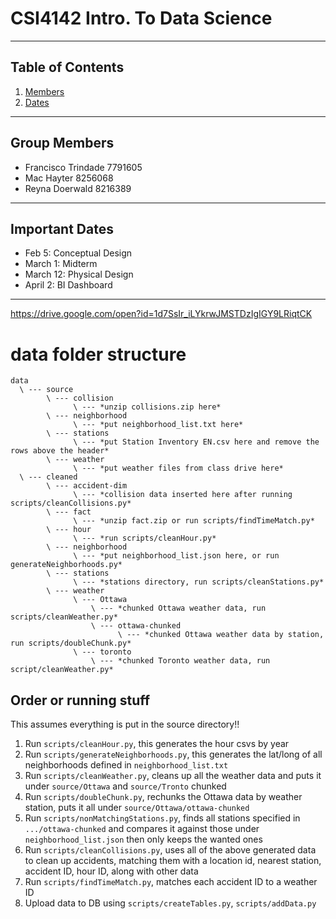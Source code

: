 # CSI4142 Intro. To Data Science

--------

## Table of Contents

1. [Members](#group-members)
1. [Dates](#important-dates)

--------

## Group Members

- Francisco Trindade 7791605
- Mac Hayter 8256068
- Reyna Doerwald 8216389

--------

## Important Dates

- Feb 5: Conceptual Design
- March 1: Midterm
- March 12: Physical Design
- April 2: BI Dashboard

--------

https://drive.google.com/open?id=1d7SsIr_iLYkrwJMSTDzIgIGY9LRiqtCK

# data folder structure

```
data
  \ --- source
        \ --- collision
              \ --- *unzip collisions.zip here*
        \ --- neighborhood
              \ --- *put neighborhood_list.txt here*
        \ --- stations
              \ --- *put Station Inventory EN.csv here and remove the rows above the header*
        \ --- weather
              \ --- *put weather files from class drive here*
  \ --- cleaned
        \ --- accident-dim
              \ --- *collision data inserted here after running scripts/cleanCollisions.py*
        \ --- fact
              \ --- *unzip fact.zip or run scripts/findTimeMatch.py*
        \ --- hour
              \ --- *run scripts/cleanHour.py*
        \ --- neighborhood
              \ --- *put neighborhood_list.json here, or run generateNeighborhoods.py*
        \ --- stations
              \ --- *stations directory, run scripts/cleanStations.py*
        \ --- weather
              \ --- Ottawa
                  \ --- *chunked Ottawa weather data, run scripts/cleanWeather.py*
                  \ --- ottawa-chunked
                        \ --- *chunked Ottawa weather data by station, run scripts/doubleChunk.py*
              \ --- toronto
                  \ --- *chunked Toronto weather data, run script/cleanWeather.py*
```

## Order or running stuff

This assumes everything is put in the source directory!!

1. Run `scripts/cleanHour.py`, this generates the hour csvs by year
1. Run `scripts/generateNeighborhoods.py`, this generates the lat/long of all neighborhoods defined in `neighborhood_list.txt`
1. Run `scripts/cleanWeather.py`, cleans up all the weather data and puts it under `source/Ottawa` and `source/Tronto` chunked
1. Run `scripts/doubleChunk.py`, rechunks the Ottawa data by weather station, puts it all under `source/Ottawa/ottawa-chunked`
1. Run `scripts/nonMatchingStations.py`, finds all stations specified in `.../ottawa-chunked` and compares it against those under `neighborhood_list.json` then only keeps the wanted ones
1. Run `scripts/cleanCollisions.py`, uses all of the above generated data to clean up accidents, matching them with a location id, nearest station, accident ID, hour ID,  along with other data
1. Run `scripts/findTimeMatch.py`, matches each accident ID to a weather ID
1. Upload data to DB using `scripts/createTables.py`, `scripts/addData.py`